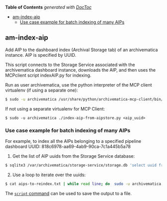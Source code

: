 <!-- START doctoc generated TOC please keep comment here to allow auto update -->
<!-- DON'T EDIT THIS SECTION, INSTEAD RE-RUN doctoc TO UPDATE -->
**Table of Contents**  *generated with [DocToc](https://github.com/thlorenz/doctoc)*

- [am-index-aip](#am-index-aip)
  - [Use case example for batch indexing of many AIPs](#use-case-example-for-batch-indexing-of-many-aips)

<!-- END doctoc generated TOC please keep comment here to allow auto update -->

## am-index-aip

Add AIP to the dashboard index (Archival Storage tab) of an 
archivematica instance. AIP is specified by UUID.

This script connects to the Storage Service associated with
the archivematica dashboard instance, downloads the AIP,
and then uses the MCPclient script indexAIP.py for indexing.


Run as user archivematica, use the python interpreter of the MCP client virtualenv (if using a separate one):
```bash
$ sudo -u archivematica /usr/share/python/archivematica-mcp-client/bin/python index-aip-from-aipstore.py <aip_uuid>
```
If not using a separate virtualenv for MCP Client:
```
$ sudo -u archivematica ./index-aip-from-aipstore.py <aip_uuid>
```

### Use case example for batch indexing of many AIPs

For example, to index all the AIPs belonging to a specified pipeline dashboard UUID: 818c6978-aa69-4ab9-90ca-7c1a445b5a78

1. Get the list of AIP uuids from the Storage Service database:

```bash
$ sqlite3 /var/archivematica/storage-service/storage.db 'select uuid from locations_package where origin_pipeline_id="818c6978-aa69-4ab9-90ca-7c1a445b5a78" and package_type="AIP" and status="UPLOADED";' > aips-to-reindex.txt
```

2. Use a loop to iterate over the uuids:

```bash
$ cat aips-to-reindex.txt | while read line; do  sudo -u archivematica /usr/share/python/archivematica-mcp-client/bin/python index-aip-from-aipstore.py "$line"; done
```

The [`script` command](https://linux.die.net/man/1/script) can be used to save the output to a file.